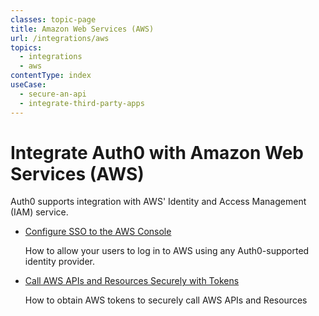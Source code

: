 ```yaml
---
classes: topic-page
title: Amazon Web Services (AWS)
url: /integrations/aws
topics:
  - integrations
  - aws
contentType: index
useCase:
  - secure-an-api
  - integrate-third-party-apps
---
```


<div class="topic-page-header">
  <div data-name="example" class="topic-page-badge"></div>
  <h1>Integrate Auth0 with Amazon Web Services (AWS)</h1>
  <p>
    Auth0 supports integration with AWS' Identity and Access Management (IAM) service.
  </p>
</div>

<ul class="topic-links">
  <li>
    <i class="icon icon-budicon-715"></i><a href="/integrations/aws/sso">Configure SSO to the AWS Console</a>
    <p>
      How to allow your users to log in to AWS using any Auth0-supported identity provider.
    </p>
  </li>
  <li>
    <i class="icon icon-budicon-715"></i><a href="/integrations/aws/tokens">Call AWS APIs and Resources Securely with Tokens</a>
    <p>
      How to obtain AWS tokens to securely call AWS APIs and Resources
    </p>
  </li>
</ul>